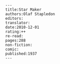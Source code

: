 
    ---
    title:Star Maker
    authors:Olaf Stapledon
    editors:
    translator:
    date:2010-12-01
    rating:++
    re-read:
    pages:288
    non-fiction:
    comic:
    published:1937
    ---

    